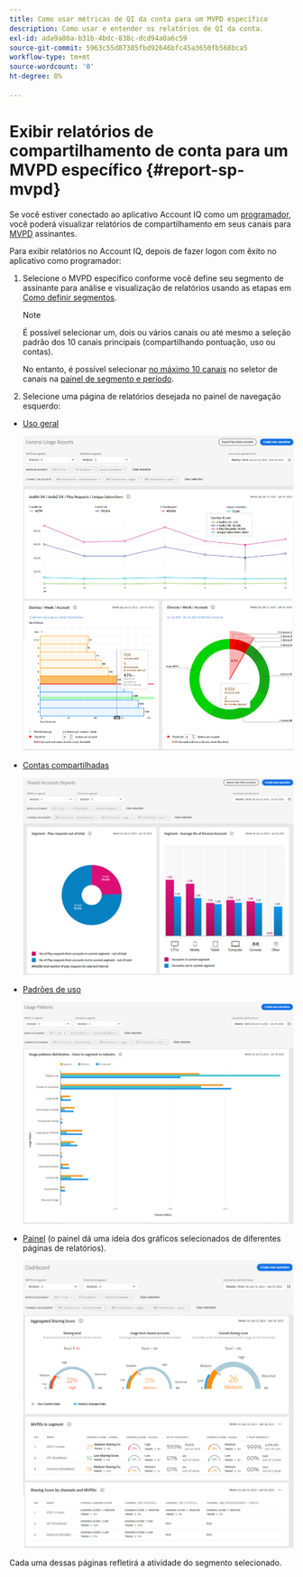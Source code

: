 ```yaml
---
title: Como usar métricas de QI da conta para um MVPD específico
description: Como usar e entender os relatórios de QI da conta.
exl-id: ada9a80a-b31b-4bdc-838c-dcd94a0a6c59
source-git-commit: 5963c55d87385fbd92646bfc45a3650fb568bca5
workflow-type: tm+mt
source-wordcount: '0'
ht-degree: 0%

---
```


# Exibir relatórios de compartilhamento de conta para um MVPD específico <!--and programmer--> {#report-sp-mvpd}

Se você estiver conectado ao aplicativo Account IQ como um [programador](/help/AccountIQ/product-concepts.md#programmer-def), você poderá visualizar relatórios de compartilhamento em seus canais para [MVPD](/help/AccountIQ/product-concepts.md#mvpd-def) assinantes.

Para exibir relatórios no Account IQ, depois de fazer logon com êxito no aplicativo como programador:

1. Selecione o MVPD específico conforme você define seu segmento de assinante para análise e visualização de relatórios usando as etapas em [Como definir segmentos](/help/AccountIQ/howto-select-segment-timeframe.md).


   >[!NOTE]
   >
   >É possível selecionar um, dois ou vários canais ou até mesmo a seleção padrão dos 10 canais principais (compartilhando pontuação, uso ou contas).
   >
   >
   >No entanto, é possível selecionar [no máximo 10 canais](/help/AccountIQ/limitations.md) no seletor de canais na [painel de segmento e período](/help/AccountIQ/segments-timeframe.md).

1. Selecione uma página de relatórios desejada no painel de navegação esquerdo:

* [Uso geral](/help/AccountIQ/general-usage-reports.md)

   ![](assets/specific-mvpd-gen-usage.png)
* [Contas compartilhadas](/help/AccountIQ/shared-acc-reports.md)

   ![](assets/specific-mvpd-shared-acc.png)
* [Padrões de uso](/help/AccountIQ/usage-patterns.md)

   ![](assets/specific-mvpd-usage-pattern.png)

* [Painel](/help/AccountIQ/dashboard.md) (o painel dá uma ideia dos gráficos selecionados de diferentes páginas de relatórios).

   ![](assets/specific-mvpd-dashboard.png)

Cada uma dessas páginas refletirá a atividade do segmento selecionado.

